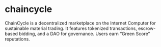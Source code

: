 # chaincycle
ChainCycle is a decentralized marketplace on the Internet Computer for sustainable material trading. It features tokenized transactions, escrow-based bidding, and a DAO for governance. Users earn “Green Score” reputations.

